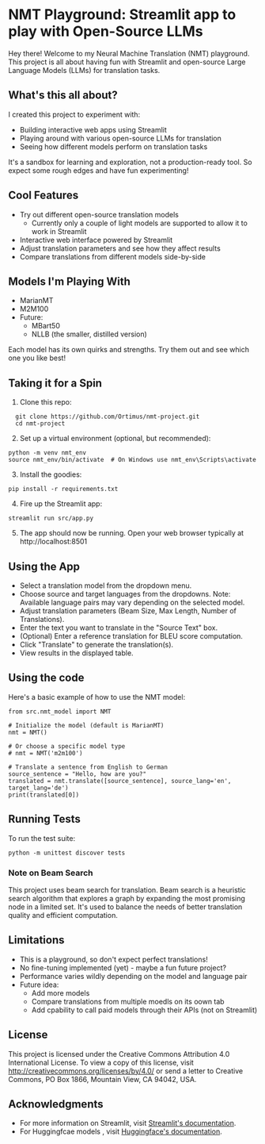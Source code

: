 # NMT Playground: Streamlit app to play with Open-Source LLMs

Hey there! Welcome to my Neural Machine Translation (NMT) playground. This project is all about having fun with Streamlit and open-source Large Language Models (LLMs) for translation tasks. 

## What's this all about?

I created this project to experiment with:
- Building interactive web apps using Streamlit
- Playing around with various open-source LLMs for translation
- Seeing how different models perform on translation tasks

It's a sandbox for learning and exploration, not a production-ready tool. So expect some rough edges and have fun experimenting!

## Cool Features

- Try out different open-source translation models 
  - Currently only a couple of light models are supported to allow it to work in Streamlit
- Interactive web interface powered by Streamlit
- Adjust translation parameters and see how they affect results
- Compare translations from different models side-by-side

## Models I'm Playing With

- MarianMT
- M2M100
- Future: 
   - MBart50
   - NLLB (the smaller, distilled version)

Each model has its own quirks and strengths. Try them out and see which one you like best!

## Taking it for a Spin

1. Clone this repo:
```
  git clone https://github.com/Ortimus/nmt-project.git
  cd nmt-project
```
2. Set up a virtual environment (optional, but recommended):
```
python -m venv nmt_env
source nmt_env/bin/activate  # On Windows use nmt_env\Scripts\activate
```
3. Install the goodies:
```
pip install -r requirements.txt
```
4. Fire up the Streamlit app:
```
streamlit run src/app.py
```
5. The app should now be running. Open your web browser typically at http://localhost:8501

## Using the App

- Select a translation model from the dropdown menu.
- Choose source and target languages from the dropdowns. Note: Available language pairs may vary depending on the selected model.
- Adjust translation parameters (Beam Size, Max Length, Number of Translations).
- Enter the text you want to translate in the "Source Text" box.
- (Optional) Enter a reference translation for BLEU score computation.
- Click "Translate" to generate the translation(s).
- View results in the displayed table.

## Using the code 
Here's a basic example of how to use the NMT model:

```
from src.nmt_model import NMT

# Initialize the model (default is MarianMT)
nmt = NMT()

# Or choose a specific model type
# nmt = NMT('m2m100')

# Translate a sentence from English to German
source_sentence = "Hello, how are you?"
translated = nmt.translate([source_sentence], source_lang='en', target_lang='de')
print(translated[0])
```

## Running Tests
To run the test suite:
```
python -m unittest discover tests
```

### Note on Beam Search
This project uses beam search for translation. Beam search is a heuristic search algorithm that explores a graph by expanding the most promising node in a limited set. It's used to balance the needs of better translation quality and efficient computation.

## Limitations
- This is a playground, so don't expect perfect translations!
- No fine-tuning implemented (yet) - maybe a fun future project?
- Performance varies wildly depending on the model and language pair
- Future idea: 
   - Add more models
   - Compare translations from multiple moedls on its oown tab
   - Add cpability to call paid models through their APIs (not on Streamlit)

## License

This project is licensed under the Creative Commons Attribution 4.0 International License. To view a copy of this license, visit http://creativecommons.org/licenses/by/4.0/ or send a letter to Creative Commons, PO Box 1866, Mountain View, CA 94042, USA.

## Acknowledgments

- For more information on Streamlit, visit [Streamlit's documentation](https://docs.streamlit.io/).
- For Huggingfcae models , visit [Huggingface's documentation](https://huggingface.co/models?other=LLM).

